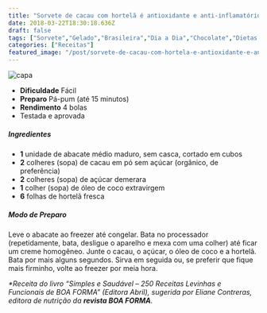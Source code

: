 ```yaml
---
title: "Sorvete de cacau com hortelã é antioxidante e anti-inflamatório"
date: 2018-03-22T18:30:18.636Z
draft: false
tags: ["Sorvete","Gelado","Brasileira","Dia a Dia","Chocolate","Dietas antioxidantes","Receitas com chocolate","Sorvetes"]
categories: ["Receitas"]
featured_image: "/post/sorvete-de-cacau-com-hortela-e-antioxidante-e-anti-inflamatorio.318c0f.jpg"
---
```


![capa](/post/sorvete-de-cacau-com-hortela-e-antioxidante-e-anti-inflamatorio.318c0f.jpg)

*   **Dificuldade** Fácil
*   **Preparo** Pá-pum (até 15 minutos)
*   **Rendimento** 4 bolas
*   Testada e aprovada
    

##### Ingredientes

*   **1** unidade de abacate médio maduro, sem casca, cortado em cubos
*   **2** colheres (sopa) de cacau em pó sem açúcar (orgânico, de preferência)
*   **2** colheres (sopa) de açúcar demerara
*   **1** colher (sopa) de óleo de coco extravirgem
*   **6** folhas de hortelã fresca

##### Modo de Preparo

Leve o abacate ao freezer até congelar. Bata no processador (repetidamente, bata, desligue o aparelho e mexa com uma colher) até ficar um creme homogêneo. Junte o cacau, o açúcar, o óleo de coco e a hortelã. Bata por mais alguns segundos. Sirva em seguida ou, se preferir que fique mais firminho, volte ao freezer por meia hora.

_*Receita do livro “Simples e Saudável – 250 Receitas Levinhas e Funcionais de BOA FORMA” (Editora Abril), sugerida por Eliane Contreras, editora de nutrição da **revista BOA FORMA**._

